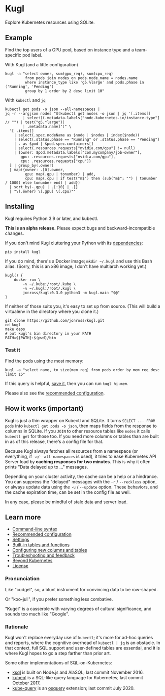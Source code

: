 # Kugl

Explore Kubernetes resources using SQLite.

## Example

Find the top users of a GPU pool, based on instance type and a team-specific pod label.

With Kugl (and a little configuration)

```shell
kugl -a "select owner, sum(gpu_req), sum(cpu_req)
         from pods join nodes on pods.node_name = nodes.name
         where instance_type like 'g5.%large' and pods.phase in ('Running', 'Pending')
         group by 1 order by 2 desc limit 10"
```

With `kubectl` and `jq`

```shell
kubectl get pods -o json --all-namespaces | 
jq -r --argjson nodes "$(kubectl get nodes -o json | jq '[.items[] 
        | select((.metadata.labels["node.kubernetes.io/instance-type"] // "") | test("g5.*large")) 
        | .metadata.name]')" \
  '[ .items[]
    | select(.spec.nodeName as $node | $nodes | index($node))
    | select(.status.phase == "Running" or .status.phase == "Pending")
    | . as $pod | $pod.spec.containers[]
    | select(.resources.requests["nvidia.com/gpu"] != null)
    | {owner: $pod.metadata.labels["com.mycompany/job-owner"], 
       gpu: .resources.requests["nvidia.com/gpu"], 
       cpu: .resources.requests["cpu"]}
  ] | group_by(.owner) 
  | map({owner: .[0].owner, 
         gpu: map(.gpu | tonumber) | add, 
         cpu: map(.cpu | if test("m$") then (sub("m$"; "") | tonumber / 1000) else tonumber end) | add})
  | sort_by(-.gpu) | .[:10] | .[]
  | "\(.owner) \(.gpu) \(.cpu)"'
```

## Installing

Kugl requires Python 3.9 or later, and kubectl.

**This is an alpha release.**  Please expect bugs and backward-incompatible changes.

If you don't mind Kugl cluttering your Python with its [dependencies](./reqs_public.txt):

```shell
pip install kugl
```

If you do mind, there's a Docker image; `mkdir ~/.kugl` and use this Bash alias.  (Sorry, this is an x86 image,
I don't have multiarch working yet.)

```shell
kugl() {
    docker run \
        -v ~/.kube:/root/.kube \
        -v ~/.kugl:/root/.kugl \
        jonross/kugl:0.3.0 python3 -m kugl.main "$@"
}
```

If neither of those suits you, it's easy to set up from source.  (This will build a virtualenv in the
directory where you clone it.)

```shell
git clone https://github.com/jonross/kugl.git
cd kugl
make deps
# put kugl's bin directory in your PATH
PATH=${PATH}:$(pwd)/bin
```

### Test it

Find the pods using the most memory:

```shell
kugl -a "select name, to_size(mem_req) from pods order by mem_req desc limit 15"
```

If this query is helpful, [save it](./docs-tmp/shortcuts.md), then you can run `kugl hi-mem`.

Please also see the [recommended configuration](./docs-tmp/recommended.md).

## How it works (important)

Kugl is just a thin wrapper on Kubectl and SQLite.  It turns `SELECT ... FROM pods` into 
`kubectl get pods -o json`, then maps fields from the response to columns
in SQLite.  If you `JOIN` to other resource tables like `nodes` it calls `kubectl get`
for those too.  If you need more columns or tables than are built in as of this release,
there's a config file for that.

Because Kugl always fetches all resources from a namespace (or everything, if 
`-a/--all-namespaces` is used), it tries
to ease Kubernetes API Server load by **caching responses for 
two minutes**.  This is why it often prints "Data delayed up to ..." messages.

Depending on your cluster activity, the cache can be a help or a hindrance.
You can suppress the "delayed" messages with the `-r` / `--reckless` option, or
always update data using the `-u` / `--update` option.  These behaviors, and
the cache expiration time, can be set in the config file as well.

In any case, please be mindful of stale data and server load.

## Learn more

* [Command-line syntax](./docs-tmp/syntax.md)
* [Recommended configuration](./docs-tmp/recommended.md)
* [Settings](./docs-tmp/settings.md)
* [Built-in tables and functions](./docs-tmp/builtins.md)
* [Configuring new columns and tables](./docs-tmp/extending.md)
* [Troubleshooting and feedback](./docs-tmp/trouble.md)
* [Beyond Kubernetes](./docs-tmp/beyond.md)
* [License](./LICENSE)

### Pronunciation

Like "cudgel", so, a blunt instrument for convincing data to be row-shaped.

Or "koo-jull", if you prefer something less combative.

"Kugel" is a casserole with varying degrees of cultural significance, and sounds too much like "Google".

### Rationale

Kugl won't replace everyday use of `kubectl`; it's more for ad-hoc queries and reports, where the
cognitive overhead of `kubectl | jq` is an obstacle.  In that context, full SQL support and user-defined
tables are essential, and it is where Kugl hopes to go a step farther than prior art.

Some other implementations of SQL-on-Kubernetes:

* [ksql](https://github.com/brendandburns/ksql) is built on Node.js and AlaSQL; last commit November 2016.
* [kubeql](https://github.com/saracen/kubeql) is a SQL-like query language for Kubernetes; last commit October 2017.
* [kube-query](https://github.com/aquasecurity/kube-query) is an [osquery](https://osquery.io/) extension; last commit July 2020.
